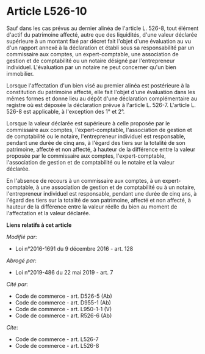 # Article L526-10

Sauf dans les cas prévus au dernier alinéa de l'article L. 526-8, tout élément d'actif du patrimoine affecté, autre que des
liquidités, d'une valeur déclarée supérieure à un montant fixé par décret fait l'objet d'une évaluation au vu d'un rapport
annexé à la déclaration et établi sous sa responsabilité par un commissaire aux comptes, un expert-comptable, une association
de gestion et de comptabilité ou un notaire désigné par l'entrepreneur individuel. L'évaluation par un notaire ne peut
concerner qu'un bien immobilier. 

Lorsque l'affectation d'un bien visé au premier alinéa est postérieure à la constitution du patrimoine affecté, elle fait
l'objet d'une évaluation dans les mêmes formes et donne lieu au dépôt d'une déclaration complémentaire au registre      où
est déposée la déclaration prévue à l'article L. 526-7. L'article L. 526-8 est applicable, à l'exception des 1° et 2°. 

Lorsque la valeur déclarée est supérieure à celle proposée par le commissaire aux comptes, l'expert-comptable, l'association
de gestion et de comptabilité ou le notaire, l'entrepreneur individuel est responsable, pendant une durée de cinq ans, à
l'égard des tiers sur la totalité de son patrimoine, affecté et non affecté, à hauteur de la différence entre la valeur
proposée par le commissaire aux comptes, l'expert-comptable, l'association de gestion et de comptabilité ou le notaire et la
valeur déclarée. 

En l'absence de recours à un commissaire aux comptes, à un expert-comptable, à une association de gestion et de comptabilité
ou à un notaire, l'entrepreneur individuel est responsable, pendant une durée de cinq ans, à l'égard des tiers sur la
totalité de son patrimoine, affecté et non affecté, à hauteur de la différence entre la valeur réelle du bien au moment de
l'affectation et la valeur déclarée.

**Liens relatifs à cet article**

_Modifié par_:

  - Loi n°2016-1691 du 9 décembre 2016 - art. 128

_Abrogé par_:

  - Loi n°2019-486 du 22 mai 2019 - art. 7

_Cité par_:

  - Code de commerce - art. D526-5 (Ab)
  - Code de commerce - art. D955-1 (Ab)
  - Code de commerce - art. L950-1-1 (V)
  - Code de commerce - art. R526-6 (Ab)

_Cite_:

  - Code de commerce - art. L526-7
  - Code de commerce - art. L526-8
